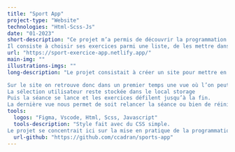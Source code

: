 ```yaml
---
title: "Sport App"
project-type: "Website"
technologies: "Html-Scss-Js"
date: "01-2023"
short-description: "Ce projet m’a permis de découvrir la programmation orientée objet sur JavaScript.
Il consiste à choisir ses exercices parmi une liste, de les mettre dans l’ordre souhaité, d’en choisir la durée puis de lancer la séance. Ce projet m’a permis de comprendre beaucoup de notions."
url: "https://sport-exercice-app.netlify.app/"
main-img: ""
illustrations-imgs: ""
long-description: "Le projet consistait à créer un site pour mettre en pratique la programmation orientée objet sur Javascript.

Sur le site on retrouve donc dans un premier temps une vue où l’on peut sélectionner les exercices voulus et modifier le temps de ceux-ci. On peut également les changer de place grâce à un bouton les déplaçant vers la gauche mais aussi supprimer ceux dont on n'a pas besoin. Cela marche grâce à un array qui évolue en fonction des différents événements.
La sélection utilisateur reste stockée dans le local storage
Puis la séance se lance et les exercices défilent jusqu’à la fin.
La dernière vue nous permet de soit relancer la séance ou bien de réinitialiser tous les exercices."
tools:
  logos: "Figma, Vscode, Html, Scss, Javascript"
  tools-description: "Style fait avec du CSS simple.
Le projet se concentrait ici sur la mise en pratique de la programmation orientée objet sur Javascript."
  url-github: "https://github.com/ccadran/sports-app"
---
```

